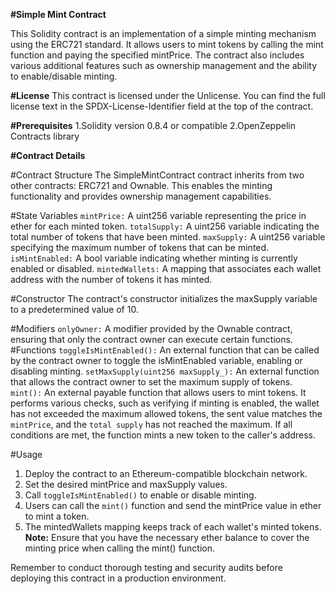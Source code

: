 **#Simple Mint Contract**

This Solidity contract is an implementation of a simple minting mechanism using the ERC721 standard. It allows users to mint tokens by calling the mint function and paying the specified mintPrice. The contract also includes various additional features such as ownership management and the ability to enable/disable minting.

**#License**
This contract is licensed under the Unlicense. You can find the full license text in the SPDX-License-Identifier field at the top of the contract.

**#Prerequisites**
1.Solidity version 0.8.4 or compatible
2.OpenZeppelin Contracts library

**#Contract Details**

#Contract Structure
The SimpleMintContract contract inherits from two other contracts: ERC721 and Ownable. This enables the minting functionality and provides ownership management capabilities.

#State Variables
`mintPrice:` A uint256 variable representing the price in ether for each minted token.
`totalSupply:` A uint256 variable indicating the total number of tokens that have been minted.
`maxSupply:` A uint256 variable specifying the maximum number of tokens that can be minted.
`isMintEnabled:` A bool variable indicating whether minting is currently enabled or disabled.
`mintedWallets:` A mapping that associates each wallet address with the number of tokens it has minted.

#Constructor
The contract's constructor initializes the maxSupply variable to a predetermined value of 10.

#Modifiers
`onlyOwner:` A modifier provided by the Ownable contract, ensuring that only the contract owner can execute certain functions.
#Functions
`toggleIsMintEnabled():` An external function that can be called by the contract owner to toggle the isMintEnabled variable, enabling or disabling minting.
`setMaxSupply(uint256 maxSupply_):` An external function that allows the contract owner to set the maximum supply of tokens.
`mint():` An external payable function that allows users to mint tokens. It performs various checks, such as verifying if minting is enabled, the wallet has not exceeded the maximum allowed tokens, the sent value matches the `mintPrice`, and the `total supply` has not reached the maximum. If all conditions are met, the function mints a new token to the caller's address.

#Usage

1. Deploy the contract to an Ethereum-compatible blockchain network.
2. Set the desired mintPrice and maxSupply values.
3. Call `toggleIsMintEnabled()` to enable or disable minting.
4. Users can call the `mint()` function and send the mintPrice value in ether to mint a token.
5. The mintedWallets mapping keeps track of each wallet's minted tokens.
**Note:** Ensure that you have the necessary ether balance to cover the minting price when calling the mint() function.

Remember to conduct thorough testing and security audits before deploying this contract in a production environment.

